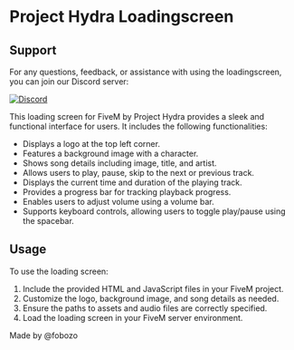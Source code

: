 # Project Hydra Loadingscreen

## Support

For any questions, feedback, or assistance with using the loadingscreen, you can join our Discord server:

[![Discord](https://img.shields.io/discord/1131142366204530769?color=7289da&label=Discord&logo=discord&logoColor=white)](https://discord.gg/b5kjPY2FM8)

This loading screen for FiveM by Project Hydra provides a sleek and functional interface for users. It includes the following functionalities:

- Displays a logo at the top left corner.
- Features a background image with a character.
- Shows song details including image, title, and artist.
- Allows users to play, pause, skip to the next or previous track.
- Displays the current time and duration of the playing track.
- Provides a progress bar for tracking playback progress.
- Enables users to adjust volume using a volume bar.
- Supports keyboard controls, allowing users to toggle play/pause using the spacebar.

## Usage

To use the loading screen:

1. Include the provided HTML and JavaScript files in your FiveM project.
2. Customize the logo, background image, and song details as needed.
3. Ensure the paths to assets and audio files are correctly specified.
4. Load the loading screen in your FiveM server environment.

Made by @fobozo
